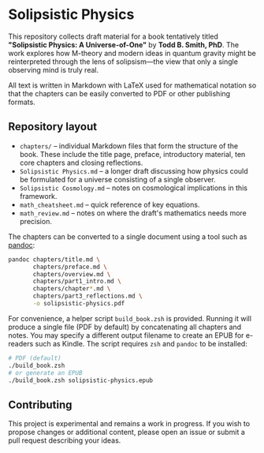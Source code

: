 # Solipsistic Physics

This repository collects draft material for a book tentatively titled
**"Solipsistic Physics: A Universe-of-One"** by **Todd B. Smith, PhD**.
The work explores how M-theory and modern ideas in quantum gravity might be
reinterpreted through the lens of solipsism&mdash;the view that only a single
observing mind is truly real.

All text is written in Markdown with LaTeX used for mathematical notation so
that the chapters can be easily converted to PDF or other publishing formats.

## Repository layout

- `chapters/` – individual Markdown files that form the structure of the book.
  These include the title page, preface, introductory material, ten core
  chapters and closing reflections.
- `Solipsistic Physics.md` – a longer draft discussing how physics could be
  formulated for a universe consisting of a single observer.
- `Solipsistic Cosmology.md` – notes on cosmological implications in this
  framework.
- `math_cheatsheet.md` – quick reference of key equations.
- `math_review.md` – notes on where the draft's mathematics needs more precision.

The chapters can be converted to a single document using a tool such as
[pandoc](https://pandoc.org/):

```bash
pandoc chapters/title.md \
       chapters/preface.md \
       chapters/overview.md \
       chapters/part1_intro.md \
       chapters/chapter*.md \
       chapters/part3_reflections.md \
       -o solipsistic-physics.pdf
```

For convenience, a helper script `build_book.zsh` is provided. Running it will
produce a single file (PDF by default) by concatenating all chapters and notes.
You may specify a different output filename to create an EPUB for e-readers such
as Kindle. The script requires `zsh` and `pandoc` to be installed:

```bash
# PDF (default)
./build_book.zsh
# or generate an EPUB
./build_book.zsh solipsistic-physics.epub
```

## Contributing

This project is experimental and remains a work in progress.  If you wish to
propose changes or additional content, please open an issue or submit a pull
request describing your ideas.
